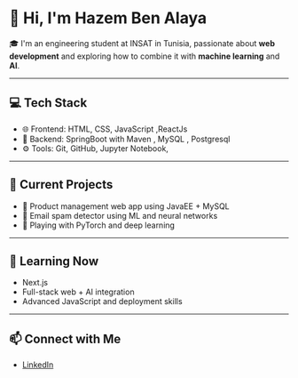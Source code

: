 
# 👋 Hi, I'm Hazem Ben Alaya

🎓 I'm an engineering student at INSAT in Tunisia, passionate about **web development** and exploring how to combine it with **machine learning** and **AI**.

---

## 💻 Tech Stack

- 🌐 Frontend: HTML, CSS, JavaScript ,ReactJs 
- 🧰 Backend: SpringBoot with Maven , MySQL , Postgresql  
- ⚙️ Tools: Git, GitHub, Jupyter Notebook, 

---

## 🚀 Current Projects

- 🛒 Product management web app using JavaEE + MySQL  
- 🤖 Email spam detector using ML and neural networks  
- 🧪 Playing with PyTorch and deep learning

---

## 🌱 Learning Now

- Next.js
- Full-stack web + AI integration  
- Advanced JavaScript and deployment skills  

---

## 📫 Connect with Me

  
- [LinkedIn](https://www.linkedin.com/in/hazem-b-5ba743288)  
